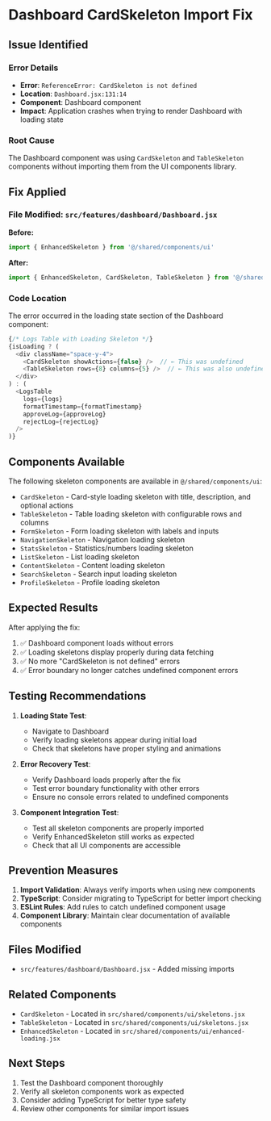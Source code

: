 # Dashboard CardSkeleton Import Fix

## Issue Identified

### Error Details
- **Error**: `ReferenceError: CardSkeleton is not defined`
- **Location**: `Dashboard.jsx:131:14`
- **Component**: Dashboard component
- **Impact**: Application crashes when trying to render Dashboard with loading state

### Root Cause
The Dashboard component was using `CardSkeleton` and `TableSkeleton` components without importing them from the UI components library.

## Fix Applied

### File Modified: `src/features/dashboard/Dashboard.jsx`

**Before:**
```javascript
import { EnhancedSkeleton } from '@/shared/components/ui'
```

**After:**
```javascript
import { EnhancedSkeleton, CardSkeleton, TableSkeleton } from '@/shared/components/ui'
```

### Code Location
The error occurred in the loading state section of the Dashboard component:

```javascript
{/* Logs Table with Loading Skeleton */}
{isLoading ? (
  <div className="space-y-4">
    <CardSkeleton showActions={false} />  // ← This was undefined
    <TableSkeleton rows={8} columns={5} />  // ← This was also undefined
  </div>
) : (
  <LogsTable
    logs={logs}
    formatTimestamp={formatTimestamp}
    approveLog={approveLog}
    rejectLog={rejectLog}
  />
)}
```

## Components Available

The following skeleton components are available in `@/shared/components/ui`:

- `CardSkeleton` - Card-style loading skeleton with title, description, and optional actions
- `TableSkeleton` - Table loading skeleton with configurable rows and columns
- `FormSkeleton` - Form loading skeleton with labels and inputs
- `NavigationSkeleton` - Navigation loading skeleton
- `StatsSkeleton` - Statistics/numbers loading skeleton
- `ListSkeleton` - List loading skeleton
- `ContentSkeleton` - Content loading skeleton
- `SearchSkeleton` - Search input loading skeleton
- `ProfileSkeleton` - Profile loading skeleton

## Expected Results

After applying the fix:
1. ✅ Dashboard component loads without errors
2. ✅ Loading skeletons display properly during data fetching
3. ✅ No more "CardSkeleton is not defined" errors
4. ✅ Error boundary no longer catches undefined component errors

## Testing Recommendations

1. **Loading State Test**:
   - Navigate to Dashboard
   - Verify loading skeletons appear during initial load
   - Check that skeletons have proper styling and animations

2. **Error Recovery Test**:
   - Verify Dashboard loads properly after the fix
   - Test error boundary functionality with other errors
   - Ensure no console errors related to undefined components

3. **Component Integration Test**:
   - Test all skeleton components are properly imported
   - Verify EnhancedSkeleton still works as expected
   - Check that all UI components are accessible

## Prevention Measures

1. **Import Validation**: Always verify imports when using new components
2. **TypeScript**: Consider migrating to TypeScript for better import checking
3. **ESLint Rules**: Add rules to catch undefined component usage
4. **Component Library**: Maintain clear documentation of available components

## Files Modified

- `src/features/dashboard/Dashboard.jsx` - Added missing imports

## Related Components

- `CardSkeleton` - Located in `src/shared/components/ui/skeletons.jsx`
- `TableSkeleton` - Located in `src/shared/components/ui/skeletons.jsx`
- `EnhancedSkeleton` - Located in `src/shared/components/ui/enhanced-loading.jsx`

## Next Steps

1. Test the Dashboard component thoroughly
2. Verify all skeleton components work as expected
3. Consider adding TypeScript for better type safety
4. Review other components for similar import issues

